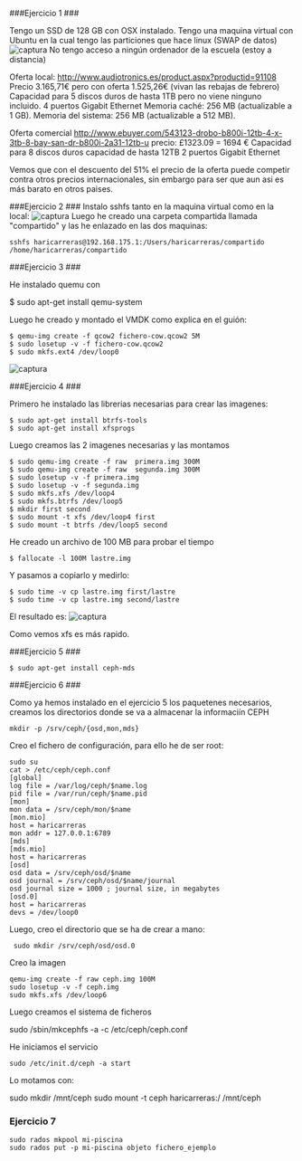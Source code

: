 ###Ejercicio 1 ###

Tengo un SSD de 128 GB con OSX instalado.
Tengo una maquina virtual con Ubuntu en la cual tengo las particiones que hace linux (SWAP de datos)
![captura](http://s25.postimg.org/kxjwciegv/Screen_Shot_2015_01_06_at_17_09_50.png)
No tengo acceso a ningún ordenador de la escuela (estoy a distancia)

Oferta local: 
http://www.audiotronics.es/product.aspx?productid=91108
Precio 3.165,71€ pero con oferta 1.525,26€ (vivan las rebajas de febrero)
Capacidad para 5 discos duros de hasta 1TB pero no viene ninguno incluido.
4 puertos Gigabit Ethernet
Memoria caché: 256 MB (actualizable a 1 GB). 
Memoria del sistema: 256 MB (actualizable a 512 MB). 

Oferta comercial
http://www.ebuyer.com/543123-drobo-b800i-12tb-4-x-3tb-8-bay-san-dr-b800i-2a31-12tb-u
precio: £1323.09 = 1694 €
Capacidad para 8 discos duros capacidad de hasta 12TB
2 puertos Gigabit Ethernet

Vemos que con el descuento del 51% el precio de la oferta puede competir contra otros precios internacionales, sin embargo para ser que aun asi es más barato en otros paises.

###Ejercicio 2 ###
Instalo sshfs tanto en la maquina virtual como en la local:
![captura](http://s25.postimg.org/51v297nwf/Screen_Shot_2015_01_06_at_17_33_48.png)
Luego he creado una carpeta compartida llamada "compartido" y las he enlazado en las dos maquinas:

    sshfs haricarreras@192.168.175.1:/Users/haricarreras/compartido /home/haricarreras/compartido

###Ejercicio 3 ###

He instalado quemu con

   $ sudo apt-get install qemu-system

Luego he creado y montado el VMDK como explica en el guión:

	$ qemu-img create -f qcow2 fichero-cow.qcow2 5M
    $ sudo losetup -v -f fichero-cow.qcow2
    $ sudo mkfs.ext4 /dev/loop0	

![captura](http://s25.postimg.org/niph013un/Screen_Shot_2015_01_06_at_18_03_42.png)

###Ejercicio 4 ###

Primero he instalado las librerias necesarias para crear las imagenes:

    $ sudo apt-get install btrfs-tools
    $ sudo apt-get install xfsprogs

Luego creamos las 2 imagenes necesarias y las montamos

	$ sudo qemu-img create -f raw  primera.img 300M
	$ sudo qemu-img create -f raw  segunda.img 300M
	$ sudo losetup -v -f primera.img
	$ sudo losetup -v -f segunda.img
	$ sudo mkfs.xfs /dev/loop4
	$ sudo mkfs.btrfs /dev/loop5
	$ mkdir first second
	$ sudo mount -t xfs /dev/loop4 first
	$ sudo mount -t btrfs /dev/loop5 second

He creado un archivo de 100 MB para probar el tiempo

	$ fallocate -l 100M lastre.img

Y pasamos a copiarlo y medirlo:

	$ sudo time -v cp lastre.img first/lastre
	$ sudo time -v cp lastre.img second/lastre

El resultado es:
![captura](http://s25.postimg.org/ehk4dwkov/Screen_Shot_2015_01_07_at_17_34_33.png)

Como vemos xfs es más rapido.

###Ejercicio 5 ###

    $ sudo apt-get install ceph-mds
    
###Ejercicio 6 ###

Como ya hemos instalado en el ejercicio 5 los paquetenes necesarios, creamos los directorios donde se va a almacenar la informaciín CEPH

    mkdir -p /srv/ceph/{osd,mon,mds}

Creo el fichero de configuración, para ello he de ser root:

    sudo su
    cat > /etc/ceph/ceph.conf
    [global]
	log file = /var/log/ceph/$name.log
	pid file = /var/run/ceph/$name.pid
	[mon]
	mon data = /srv/ceph/mon/$name
	[mon.mio]
	host = haricarreras
	mon addr = 127.0.0.1:6789
	[mds]
	[mds.mio]
	host = haricarreras
	[osd]
	osd data = /srv/ceph/osd/$name
	osd journal = /srv/ceph/osd/$name/journal
	osd journal size = 1000 ; journal size, in megabytes
	[osd.0]
	host = haricarreras
	devs = /dev/loop0


Luego, creo el directorio que se ha de crear a mano:

     sudo mkdir /srv/ceph/osd/osd.0

Creo la imagen

	qemu-img create -f raw ceph.img 100M
	sudo losetup -v -f ceph.img
	sudo mkfs.xfs /dev/loop6

Luego creamos el sistema de ficheros

sudo /sbin/mkcephfs -a -c /etc/ceph/ceph.conf

He iniciamos el servicio

    sudo /etc/init.d/ceph -a start

Lo motamos con:

sudo mkdir /mnt/ceph
sudo mount -t ceph haricarreras:/ /mnt/ceph	

### Ejercicio 7 ###

    sudo rados mkpool mi-piscina
    sudo rados put -p mi-piscina objeto	fichero_ejemplo




